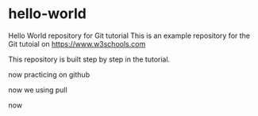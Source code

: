 # hello-world
Hello World repository for Git tutorial
This is an example repository for the Git tutoial on https://www.w3schools.com

This repository is built step by step in the tutorial.

now practicing on github

now we using pull

now 